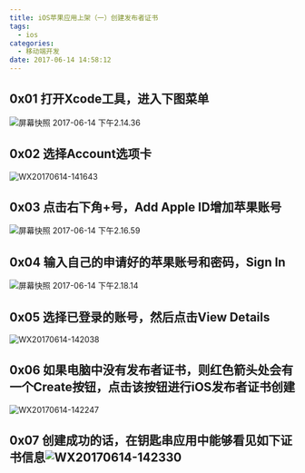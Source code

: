 ```yaml
---
title: iOS苹果应用上架（一）创建发布者证书
tags:
  - ios
categories:
  - 移动端开发
date: 2017-06-14 14:58:12
---
```


0x01 打开Xcode工具，进入下图菜单
---------------------

![屏幕快照 2017-06-14 下午2.14.36](http://www.hndev.cn/wordpress/wp-content/uploads/2017/06/屏幕快照-2017-06-14-下午2.14.36.png)

0x02 选择Account选项卡
-----------------

![WX20170614-141643](http://www.hndev.cn/wordpress/wp-content/uploads/2017/06/WX20170614-141643.png)

0x03 点击右下角+号，Add Apple ID增加苹果账号
-------------------------------

![屏幕快照 2017-06-14 下午2.16.59](http://www.hndev.cn/wordpress/wp-content/uploads/2017/06/屏幕快照-2017-06-14-下午2.16.59.png)

0x04 输入自己的申请好的苹果账号和密码，Sign In
-----------------------------

![屏幕快照 2017-06-14 下午2.18.14](http://www.hndev.cn/wordpress/wp-content/uploads/2017/06/屏幕快照-2017-06-14-下午2.18.14.png)

0x05 选择已登录的账号，然后点击View Details
------------------------------

![WX20170614-142038](http://www.hndev.cn/wordpress/wp-content/uploads/2017/06/WX20170614-142038.png)

0x06 如果电脑中没有发布者证书，则红色箭头处会有一个Create按钮，点击该按钮进行iOS发布者证书创建
------------------------------------------------------

![WX20170614-142247](http://www.hndev.cn/wordpress/wp-content/uploads/2017/06/WX20170614-142247.png)

0x07 创建成功的话，在钥匙串应用中能够看见如下证书信息![WX20170614-142330](http://www.hndev.cn/wordpress/wp-content/uploads/2017/06/WX20170614-142330.png)
---------------------------------------------------------------------------------------------------------------------------------